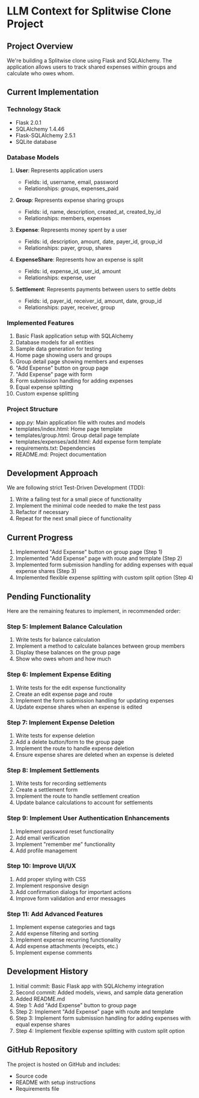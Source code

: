 # LLM Context for Splitwise Clone Project

## Project Overview
We're building a Splitwise clone using Flask and SQLAlchemy. The application allows users to track shared expenses within groups and calculate who owes whom.

## Current Implementation

### Technology Stack
- Flask 2.0.1
- SQLAlchemy 1.4.46
- Flask-SQLAlchemy 2.5.1
- SQLite database

### Database Models
1. **User**: Represents application users
   - Fields: id, username, email, password
   - Relationships: groups, expenses_paid

2. **Group**: Represents expense sharing groups
   - Fields: id, name, description, created_at, created_by_id
   - Relationships: members, expenses

3. **Expense**: Represents money spent by a user
   - Fields: id, description, amount, date, payer_id, group_id
   - Relationships: payer, group, shares

4. **ExpenseShare**: Represents how an expense is split
   - Fields: id, expense_id, user_id, amount
   - Relationships: expense, user

5. **Settlement**: Represents payments between users to settle debts
   - Fields: id, payer_id, receiver_id, amount, date, group_id
   - Relationships: payer, receiver, group

### Implemented Features
1. Basic Flask application setup with SQLAlchemy
2. Database models for all entities
3. Sample data generation for testing
4. Home page showing users and groups
5. Group detail page showing members and expenses
6. "Add Expense" button on group page
7. "Add Expense" page with form
8. Form submission handling for adding expenses
9. Equal expense splitting
10. Custom expense splitting

### Project Structure
- app.py: Main application file with routes and models
- templates/index.html: Home page template
- templates/group.html: Group detail page template
- templates/expenses/add.html: Add expense form template
- requirements.txt: Dependencies
- README.md: Project documentation

## Development Approach
We are following strict Test-Driven Development (TDD):
1. Write a failing test for a small piece of functionality
2. Implement the minimal code needed to make the test pass
3. Refactor if necessary
4. Repeat for the next small piece of functionality

## Current Progress
1. Implemented "Add Expense" button on group page (Step 1)
2. Implemented "Add Expense" page with route and template (Step 2)
3. Implemented form submission handling for adding expenses with equal expense shares (Step 3)
4. Implemented flexible expense splitting with custom split option (Step 4)

## Pending Functionality
Here are the remaining features to implement, in recommended order:

### Step 5: Implement Balance Calculation
1. Write tests for balance calculation
2. Implement a method to calculate balances between group members
3. Display these balances on the group page
4. Show who owes whom and how much

### Step 6: Implement Expense Editing
1. Write tests for the edit expense functionality
2. Create an edit expense page and route
3. Implement the form submission handling for updating expenses
4. Update expense shares when an expense is edited

### Step 7: Implement Expense Deletion
1. Write tests for expense deletion
2. Add a delete button/form to the group page
3. Implement the route to handle expense deletion
4. Ensure expense shares are deleted when an expense is deleted

### Step 8: Implement Settlements
1. Write tests for recording settlements
2. Create a settlement form
3. Implement the route to handle settlement creation
4. Update balance calculations to account for settlements

### Step 9: Implement User Authentication Enhancements
1. Implement password reset functionality
2. Add email verification
3. Implement "remember me" functionality
4. Add profile management

### Step 10: Improve UI/UX
1. Add proper styling with CSS
2. Implement responsive design
3. Add confirmation dialogs for important actions
4. Improve form validation and error messages

### Step 11: Add Advanced Features
1. Implement expense categories and tags
2. Add expense filtering and sorting
3. Implement expense recurring functionality
4. Add expense attachments (receipts, etc.)
5. Implement expense comments

## Development History
1. Initial commit: Basic Flask app with SQLAlchemy integration
2. Second commit: Added models, views, and sample data generation
3. Added README.md
4. Step 1: Add "Add Expense" button to group page
5. Step 2: Implement "Add Expense" page with route and template
6. Step 3: Implement form submission handling for adding expenses with equal expense shares
7. Step 4: Implement flexible expense splitting with custom split option

## GitHub Repository
The project is hosted on GitHub and includes:
- Source code
- README with setup instructions
- Requirements file
